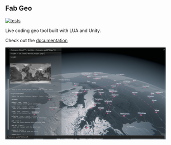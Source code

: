## Fab Geo

[![tests](https://github.com/fabSchneider/fab.geo/actions/workflows/run-tests.yml/badge.svg)](https://github.com/fabSchneider/fab.geo/actions/workflows/run-tests.yml)

Live coding geo tool built with LUA and Unity. 

Check out the [documentation](https://fabschneider.github.io/fab.geo/)

![Intro Image 1](Documentation/images/world01-0.4.0.png)
